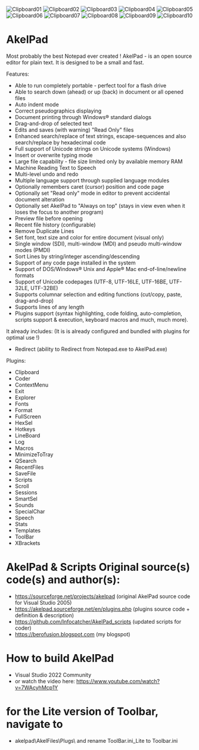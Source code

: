 ![Clipboard01](https://user-images.githubusercontent.com/122004809/211796075-ab979206-621d-430e-ac61-1feceb38dddd.jpg)
![Clipboard02](https://user-images.githubusercontent.com/122004809/211796078-3af9d667-badb-4daa-844f-18deabcc65e4.jpg)
![Clipboard03](https://user-images.githubusercontent.com/122004809/211796085-897eebb7-392f-43e3-a070-f3719421699b.jpg)
![Clipboard04](https://user-images.githubusercontent.com/122004809/211796091-c99196a4-45ba-4747-ad49-09b44d118948.jpg)
![Clipboard05](https://user-images.githubusercontent.com/122004809/211796095-52211209-106b-4cda-b5b2-d9039d93664b.jpg)
![Clipboard06](https://user-images.githubusercontent.com/122004809/211796100-a87004b3-8bfa-4bf0-a354-3914818827db.jpg)
![Clipboard07](https://user-images.githubusercontent.com/122004809/211796105-e14eaaf2-dc23-4498-9f59-eddeffd5a86a.jpg)
![Clipboard08](https://user-images.githubusercontent.com/122004809/211796108-d506db0a-a25a-4a92-8d9f-39bad5256b22.jpg)
![Clipboard09](https://user-images.githubusercontent.com/122004809/211796111-b5c537dc-aca7-4f04-8988-14d43fbdf956.jpg)
![Clipboard10](https://user-images.githubusercontent.com/122004809/211796117-6192c102-51a5-42d1-8c56-80d57b8a1f0d.jpg)


# AkelPad
Most probably the best Notepad ever created !
AkelPad - is an open source editor for plain text. It is designed to be a small and fast.

Features:

* Able to run completely portable - perfect tool for a flash drive
* Able to search down (ahead) or up (back) in document or all opened files 
* Auto indent mode
* Correct pseudographics displaying
* Document printing through Windows® standard dialogs 
* Drag-and-drop of selected text
* Edits and saves (with warning) "Read Only" files 
* Enhanced search/replace of text strings, escape-sequences and also search/replace by hexadecimal code 
* Full support of Unicode strings on Unicode systems (Windows)
* Insert or overwrite typing mode 
* Large file capability - file size limited only by available memory RAM
* Machine Reading Text to Speech
* Multi-level undo and redo 
* Multiple language support through supplied language modules
* Optionally remembers caret (cursor) position and code page 
* Optionally set "Read only" mode in editor to prevent accidental document alteration 
* Optionally set AkelPad to "Always on top" (stays in view even when it loses the focus to another program) 
* Preview file before opening 
* Recent file history (configurable) 
* Remove Duplicate Lines
* Set font, text size and color for entire document (visual only) 
* Single window (SDI), multi-window (MDI) and pseudo multi-window modes (PMDI)
* Sort Lines by string/integer ascending/descending
* Support of any code page installed in the system 
* Support of DOS/Windows® Unix and Apple® Mac end-of-line/newline formats 
* Support of Unicode codepages (UTF-8, UTF-16LE, UTF-16BE, UTF-32LE, UTF-32BE)
* Supports columnar selection and editing functions (cut/copy, paste, drag-and-drop) 
* Supports lines of any length 
* Plugins support (syntax highlighting, code folding, auto-completion, scripts support & execution, keyboard macros and much, much more).

It already includes: (It is is already configured and bundled with plugins for optimal use !)

* Redirect (ability to Redirect from Notepad.exe to AkelPad.exe)

Plugins:

* Clipboard
* Coder
* ContextMenu
* Exit
* Explorer
* Fonts
* Format
* FullScreen
* HexSel
* Hotkeys
* LineBoard
* Log
* Macros
* MinimizeToTray
* QSearch
* RecentFiles
* SaveFile
* Scripts
* Scroll
* Sessions
* SmartSel
* Sounds
* SpecialChar
* Speech
* Stats
* Templates
* ToolBar
* XBrackets


# AkelPad & Scripts Original source(s) code(s) and author(s):
* https://sourceforge.net/projects/akelpad        (original AkelPad source code for Visual Studio 2005)
* https://akelpad.sourceforge.net/en/plugins.php  (plugins source code + definition & description)
* https://github.com/Infocatcher/AkelPad_scripts  (updated scripts for coder)
* https://berofusion.blogspot.com                 (my blogspot)


# How to build AkelPad
* Visual Studio 2022 Community
* or watch the video here:    https://www.youtube.com/watch?v=7WAcyhMcp1Y


# for the Lite version of Toolbar, navigate to
* akelpad\AkelFiles\Plugs\  and rename  ToolBar.ini_Lite  to  Toolbar.ini
